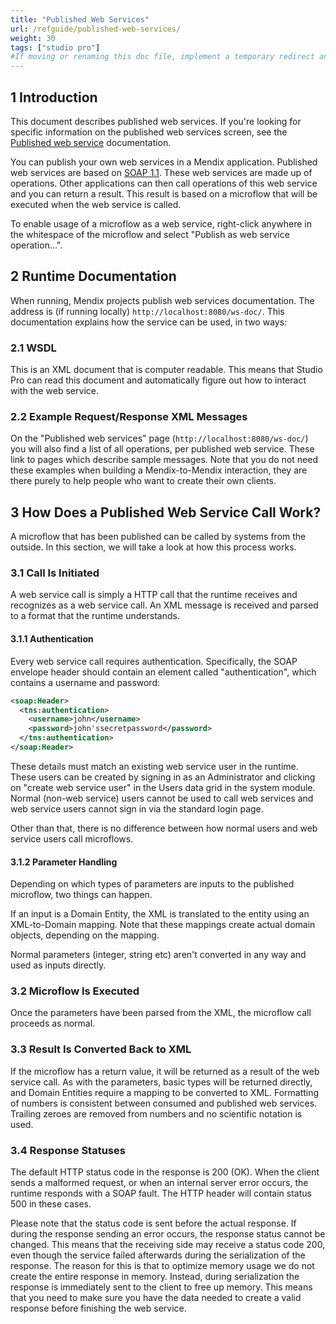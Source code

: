 ```yaml
---
title: "Published Web Services"
url: /refguide/published-web-services/
weight: 30
tags: ["studio pro"]
#If moving or renaming this doc file, implement a temporary redirect and let the respective team know they should update the URL in the product. See Mapping to Products for more details.
---
```


## 1 Introduction

This document describes published web services. If you're looking for specific information on the published web services screen, see the [Published web service](/refguide/published-web-service/) documentation.

You can publish your own web services in a Mendix application. Published web services are based on [SOAP 1.1](https://www.w3.org/TR/2000/NOTE-SOAP-20000508/). These web services are made up of operations. Other applications can then call operations of this web service and you can return a result. This result is based on a microflow that will be executed when the web service is called.

To enable usage of a microflow as a web service, right-click anywhere in the whitespace of the microflow and select "Publish as web service operation...".

## 2 Runtime Documentation

When running, Mendix projects publish web services documentation. The address is (if running locally) `http://localhost:8080/ws-doc/`. This documentation explains how the service can be used, in two ways:

### 2.1 WSDL

This is an XML document that is computer readable. This means that Studio Pro can read this document and automatically figure out how to interact with the web service.

### 2.2 Example Request/Response XML Messages

On the "Published web services" page (`http://localhost:8080/ws-doc/`) you will also find a list of all operations, per published web service. These link to pages which describe sample messages. Note that you do not need these examples when building a Mendix-to-Mendix interaction, they are there purely to help people who want to create their own clients.

## 3 How Does a Published Web Service Call Work?

A microflow that has been published can be called by systems from the outside. In this section, we will take a look at how this process works.

### 3.1 Call Is Initiated

A web service call is simply a HTTP call that the runtime receives and recognizes as a web service call. An XML message is received and parsed to a format that the runtime understands.

#### 3.1.1 Authentication

Every web service call requires authentication. Specifically, the SOAP envelope header should contain an element called "authentication", which contains a username and password:

```xml
<soap:Header>
  <tns:authentication>
    <username>john</username>
    <password>john'ssecretpassword</password>
  </tns:authentication>
</soap:Header>
```

These details must match an existing web service user in the runtime. These users can be created by signing in as an Administrator and clicking on "create web service user" in the Users data grid in the system module. Normal (non-web service) users cannot be used to call web services and web service users cannot sign in via the standard login page.

Other than that, there is no difference between how normal users and web service users call microflows.

#### 3.1.2 Parameter Handling

Depending on which types of parameters are inputs to the published microflow, two things can happen.

If an input is a Domain Entity, the XML is translated to the entity using an XML-to-Domain mapping. Note that these mappings create actual domain objects, depending on the mapping.

Normal parameters (integer, string etc) aren't converted in any way and used as inputs directly.

### 3.2 Microflow Is Executed

Once the parameters have been parsed from the XML, the microflow call proceeds as normal.

### 3.3 Result Is Converted Back to XML

If the microflow has a return value, it will be returned as a result of the web service call. As with the parameters, basic types will be returned directly, and Domain Entities require a mapping to be converted to XML. Formatting of numbers is consistent between consumed and published web services. Trailing zeroes are removed from numbers and no scientific notation is used.

### 3.4 Response Statuses

The default HTTP status code in the response is 200 (OK). When the client sends a malformed request, or when an internal server error occurs, the runtime responds with a SOAP fault. The HTTP header will contain status 500 in these cases.

Please note that the status code is sent before the actual response. If during the response sending an error occurs, the response status cannot be changed. This means that the receiving side may receive a status code 200, even though the service failed afterwards during the serialization of the response. The reason for this is that to optimize memory usage we do not create the entire response in memory. Instead, during serialization the response is immediately sent to the client to free up memory. This means that you need to make sure you have the data needed to create a valid response before finishing the web service.
